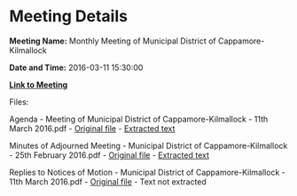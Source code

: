 # Meeting Details

**Meeting Name:** Monthly Meeting of Municipal District of Cappamore-Kilmallock

**Date and Time:** 2016-03-11 15:30:00

**[Link to Meeting](https://www.limerick.ie/council/whats-on/monthly-meeting-municipal-district-cappamore-kilmallock-25)**

Files: 

Agenda - Meeting of Municipal District of Cappamore-Kilmallock - 11th March 2016.pdf - [Original file](https://www.limerick.ie/sites/default/files/media/documents/2017-06/Agenda%20-%20Meeting%20of%20Municipal%20District%20of%20Cappamore-Kilmallock%20-%2011th%20March%202016.pdf) - [Extracted text](./Agenda%20-%20Meeting%20of%20Municipal%20District%20of%20Cappamore-Kilmallock%20-%2011th%20March%202016.md)

Minutes of Adjourned Meeting - Municipal District of Cappamore-Kilmallock - 25th February 2016.pdf - [Original file](https://www.limerick.ie/sites/default/files/media/documents/2017-06/Minutes%20of%20Adjourned%20Meeting%20-%20Municipal%20District%20of%20Cappamore-Kilmallock%20-%2025th%20February%202016.pdf) - [Extracted text](./Minutes%20of%20Adjourned%20Meeting%20-%20Municipal%20District%20of%20Cappamore-Kilmallock%20-%2025th%20February%202016.md)

Replies to Notices of Motion - Municipal District of Cappamore-Kilmallock - 11th March 2016.pdf - [Original file](https://www.limerick.ie/sites/default/files/media/documents/2017-06/Replies%20to%20Notices%20of%20Motion%20-%20Municipal%20District%20of%20Cappamore-Kilmallock%20-%2011th%20March%202016.pdf) - Text not extracted

